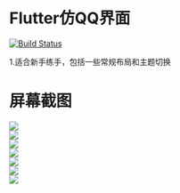 # Flutter仿QQ界面

[![Build Status](https://travis-ci.org/joemccann/dillinger.svg?branch=master)](https://travis-ci.org/joemccann/dillinger)

1.适合新手练手，包括一些常规布局和主题切换

# 屏幕截图
![](https://github.com/aa286211636/Flutter_QQ/blob/master/screenshot/1.png)  
![](https://github.com/aa286211636/Flutter_QQ/blob/master/screenshot/2.png)  
![](https://github.com/aa286211636/Flutter_QQ/blob/master/screenshot/3.png)  
![](https://github.com/aa286211636/Flutter_QQ/blob/master/screenshot/4.png)  
![](https://github.com/aa286211636/Flutter_QQ/blob/master/screenshot/5.png)  
![](https://github.com/aa286211636/Flutter_QQ/blob/master/screenshot/6.png)  
![](https://github.com/aa286211636/Flutter_QQ/blob/master/screenshot/7.png)  
